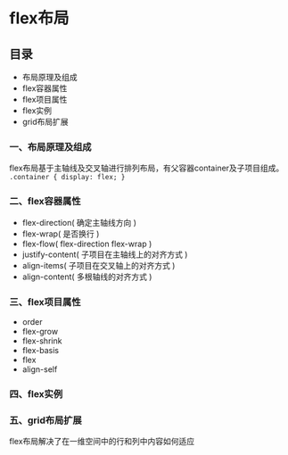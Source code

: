 # flex布局

## 目录
* 布局原理及组成
* flex容器属性
* flex项目属性
* flex实例
* grid布局扩展

### 一、布局原理及组成

flex布局基于主轴线及交叉轴进行排列布局，有父容器container及子项目组成。
``
.container {
    display: flex;
}
``

### 二、flex容器属性
* flex-direction( 确定主轴线方向 )
* flex-wrap( 是否换行 )
* flex-flow( flex-direction flex-wrap )
* justify-content( 子项目在主轴线上的对齐方式 )
* align-items( 子项目在交叉轴上的对齐方式 )
* align-content( 多根轴线的对齐方式 )

### 三、flex项目属性
* order
* flex-grow
* flex-shrink
* flex-basis
* flex
* align-self

### 四、flex实例

### 五、grid布局扩展
flex布局解决了在一维空间中的行和列中内容如何适应


